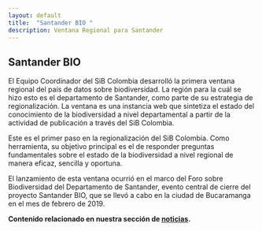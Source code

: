 ```yaml
---
layout: default
title:  "Santander BIO "
description: Ventana Regional para Santander
---
```


## Santander BIO 

El Equipo Coordinador del SiB Colombia desarrolló la primera ventana regional del país de datos sobre biodiversidad. La región para la cuál se hizo esto es el departamento de Santander, como parte de su estrategia de regionalización. La ventana es una instancia web que sintetiza el estado del conocimiento de la biodiversidad a nivel departamental a partir de la actividad de publicación a través del SiB Colombia.

Este es el primer paso en la regionalización del SiB Colombia. Como herramienta, su objetivo principal es el de responder preguntas fundamentales sobre el estado de la biodiversidad a nivel regional de manera eficaz, sencilla y oportuna.

El lanzamiento de esta ventana ocurrió en el marco del Foro sobre Biodiversidad del Departamento de Santander, evento central de cierre del proyecto Santander BIO, que se llevó a cabo en la ciudad de Bucaramanga en el mes de febrero de 2019.

**Contenido relacionado en nuestra sección de [noticias](https://biodiversidad.co/post/2019/taller-universidad-industrial-de-santander/).**
